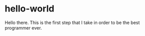 # hello-world

Hello there. This is the first step that I take in order to be the best programmer ever.

